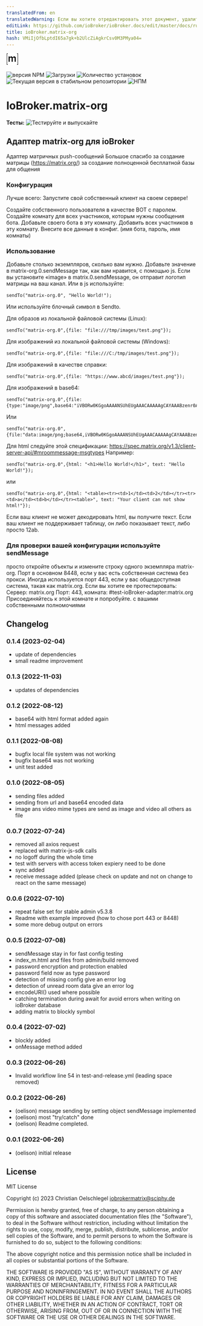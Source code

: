 ```yaml
---
translatedFrom: en
translatedWarning: Если вы хотите отредактировать этот документ, удалите поле «translationFrom», в противном случае этот документ будет снова автоматически переведен
editLink: https://github.com/ioBroker/ioBroker.docs/edit/master/docs/ru/adapterref/iobroker.matrix-org/README.md
title: ioBroker.matrix-org
hash: VMiIjOfbLptdI65a7gk+b2UlcZiAgkrCsv0M3PMya04=
---
```

![Логотип](../../../en/adapterref/iobroker.matrix-org/admin/matrix-logo.png)

![версия NPM](https://img.shields.io/npm/v/iobroker.matrix-org.svg)
![Загрузки](https://img.shields.io/npm/dm/iobroker.matrix-org.svg)
![Количество установок](https://iobroker.live/badges/matrix-org-installed.svg)
![Текущая версия в стабильном репозитории](https://iobroker.live/badges/matrix-org-stable.svg)
![НПМ](https://nodei.co/npm/iobroker.matrix-org.png?downloads=true)

# IoBroker.matrix-org
**Тесты:** ![Тестируйте и выпускайте](https://github.com/oelison/ioBroker.matrix-org/workflows/Test%20and%20Release/badge.svg)

## Адаптер matrix-org для ioBroker
Адаптер матричных push-сообщений Большое спасибо за создание матрицы (https://matrix.org/) за создание полноценной бесплатной базы для общения

### Конфигурация
Лучше всего: Запустите свой собственный клиент на своем сервере!

Создайте собственного пользователя в качестве BOT с паролем. Создайте комнату для всех участников, которым нужны сообщения бота. Добавьте своего бота в эту комнату. Добавить всех участников в эту комнату. Внесите все данные в конфиг. (имя бота, пароль, имя комнаты)

### Использование
Добавьте столько экземпляров, сколько вам нужно. Добавьте значение в matrix-org.0.sendMessage так, как вам нравится, с помощью js. Если вы установите «image» в matrix.0.sendMessage, он отправит логотип матрицы на ваш канал.
Или в js используйте:

```
sendTo("matrix-org.0", "Hello World!");
```

Или используйте блочный символ в Sendto.

Для образов из локальной файловой системы (Linux):

```
sendTo("matrix-org.0",{file: "file:///tmp/images/test.png"});
```

Для изображений из локальной файловой системы (Windows):

``` 
sendTo("matrix-org.0",{file: "file:///C:/tmp/images/test.png"});
```

Для изображений в качестве справки:

```
sendTo("matrix-org.0",{file: "https://www.abcd/images/test.png"});
```

Для изображений в base64:

```
sendTo("matrix-org.0",{file:{type:"image/png",base64:"iVBORw0KGgoAAAANSUhEUgAAACAAAAAgCAYAAABzenr0AAAAAXNSR0IArs4c6QAAAARnQU1BAACxjwv8YQUAAAAJcEhZcwAADsMAAA7DAcdvqGQAAACmSURBVFhH7ZdhCoAgDEZnd9D737T8xJkNNY1Ef+yB2LTcC1qWOT20kCBgjIkh0WwfmeuIxyGYnRzIPElgFSqgAvsKOOdCzeZ1y7EcZzDG16HvwtckihLdA4xxk3HeGGttc17Cc+lN6Ds/dlO6w6/ItQHn7H4GcDK3Em/zNboE5KKjcQstQxVQARVYLlDdC2YzvBfMQgVUYB8BlMWfn2E1ZJ7Fv+dEF0UZoNhXp9NnAAAAAElFTkSuQmCC"}});
```

Или

```
sendTo("matrix-org.0",{file:"data:image/png;base64,iVBORw0KGgoAAAANSUhEUgAAACAAAAAgCAYAAABzenr0AAAAAXNSR0IArs4c6QAAAARnQU1BAACxjwv8YQUAAAAJcEhZcwAADsMAAA7DAcdvqGQAAACmSURBVFhH7ZdhCoAgDEZnd9D737T8xJkNNY1Ef+yB2LTcC1qWOT20kCBgjIkh0WwfmeuIxyGYnRzIPElgFSqgAvsKOOdCzeZ1y7EcZzDG16HvwtckihLdA4xxk3HeGGttc17Cc+lN6Ds/dlO6w6/ItQHn7H4GcDK3Em/zNboE5KKjcQstQxVQARVYLlDdC2YzvBfMQgVUYB8BlMWfn2E1ZJ7Fv+dEF0UZoNhXp9NnAAAAAElFTkSuQmCC"});
```

Для html следуйте этой спецификации: https://spec.matrix.org/v1.3/client-server-api/#mroommessage-msgtypes Например:

```
sendTo("matrix-org.0",{html: "<h1>Hello World!</h1>", text: "Hello World!"});
```

или

```
sendTo("matrix-org.0",{html: "<table><tr><td>1</td><td>2</td></tr><tr><td>a</td><td>b</td></tr><table>", text: "Your client can not show html!"});
```

Если ваш клиент не может декодировать html, вы получите текст.
Если ваш клиент не поддерживает таблицу, он либо показывает текст, либо просто 12ab.

### Для проверки вашей конфигурации используйте sendMessage
просто откройте объекты и измените строку одного экземпляра matrix-org. Порт в основном 8448, если у вас есть собственная система без прокси.
Иногда используется порт 443, если у вас общедоступная система, такая как matrix.org. Если вы хотите ее протестировать: Сервер: matrix.org Порт: 443, комната: #test-ioBroker-adapter:matrix.org Присоединяйтесь к этой комнате и попробуйте. с вашими собственными полномочиями

## Changelog
<!--
    Placeholder for the next version (at the beginning of the line):
    ### **WORK IN PROGRESS**
-->
### 0.1.4 (2023-02-04)
* update of dependencies
* small readme improvement

### 0.1.3 (2022-11-03)
* updates of dependencies

### 0.1.2 (2022-08-12)
* base64 with html format added again
* html messages added

### 0.1.1 (2022-08-08)
* bugfix local file system was not working
* bugfix base64 was not working
* unit test added

### 0.1.0 (2022-08-05)
* sending files added
* sending from url and base64 encoded data
* image ans video mime types are send as image and video all others as file

### 0.0.7 (2022-07-24)
* removed all axios request
* replaced with matrix-js-sdk calls
* no logoff during the whole time
* test with servers with access token expiery need to be done
* sync added
* receive message added (please check on update and not on change to react on the same message)

### 0.0.6 (2022-07-10)
* repeat false set for stable admin v5.3.8
* Readme with example improved (how to chose port 443 or 8448)
* some more debug output on errors

### 0.0.5 (2022-07-08)
* sendMessage stay in for fast config testing
* index_m.html and files from admin/build removed
* password encryption and protection enabled
* password field now as type password
* detection of missing config give an error log
* detection of unread room data give an error log
* encodeURI() used where possible
* catching termination during await for avoid errors when writing on ioBroker database
* adding matrix to blockly symbol

### 0.0.4 (2022-07-02)
* blockly added
* onMessage method added

### 0.0.3 (2022-06-26)
* Invalid workflow line 54 in test-and-release.yml (leading space removed)

### 0.0.2 (2022-06-26)
* (oelison) message sending by setting object sendMessage implemented
* (oelison) most "try/catch" done
* (oelison) Readme completed.

### 0.0.1 (2022-06-26)
* (oelison) initial release

## License
MIT License

Copyright (c) 2023 Christian Oelschlegel <iobrokermatrix@sciphy.de>

Permission is hereby granted, free of charge, to any person obtaining a copy
of this software and associated documentation files (the "Software"), to deal
in the Software without restriction, including without limitation the rights
to use, copy, modify, merge, publish, distribute, sublicense, and/or sell
copies of the Software, and to permit persons to whom the Software is
furnished to do so, subject to the following conditions:

The above copyright notice and this permission notice shall be included in all
copies or substantial portions of the Software.

THE SOFTWARE IS PROVIDED "AS IS", WITHOUT WARRANTY OF ANY KIND, EXPRESS OR
IMPLIED, INCLUDING BUT NOT LIMITED TO THE WARRANTIES OF MERCHANTABILITY,
FITNESS FOR A PARTICULAR PURPOSE AND NONINFRINGEMENT. IN NO EVENT SHALL THE
AUTHORS OR COPYRIGHT HOLDERS BE LIABLE FOR ANY CLAIM, DAMAGES OR OTHER
LIABILITY, WHETHER IN AN ACTION OF CONTRACT, TORT OR OTHERWISE, ARISING FROM,
OUT OF OR IN CONNECTION WITH THE SOFTWARE OR THE USE OR OTHER DEALINGS IN THE
SOFTWARE.